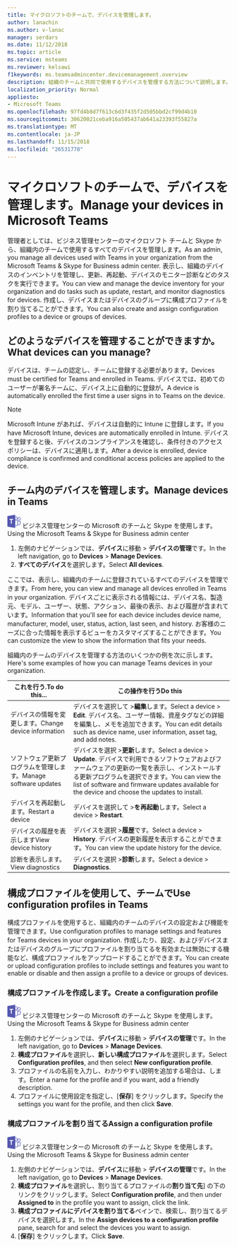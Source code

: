 ```yaml
---
title: マイクロソフトのチームで、デバイスを管理します。
author: lanachin
ms.author: v-lanac
manager: serdars
ms.date: 11/12/2018
ms.topic: article
ms.service: msteams
ms.reviewer: kelsawi
f1keywords: ms.teamsadmincenter.devicemanagement.overview
description: 組織のチームと共同で使用するデバイスを管理する方法について説明します。
localization_priority: Normal
appliesto:
- Microsoft Teams
ms.openlocfilehash: 97fd4b8d7f613c6d3f435f2d505bbd2cf99d4b10
ms.sourcegitcommit: 30620021ceba916a505437ab641a23393f55827a
ms.translationtype: MT
ms.contentlocale: ja-JP
ms.lasthandoff: 11/15/2018
ms.locfileid: "26531778"
---
```

# <a name="manage-your-devices-in-microsoft-teams"></a><span data-ttu-id="66aa1-103">マイクロソフトのチームで、デバイスを管理します。</span><span class="sxs-lookup"><span data-stu-id="66aa1-103">Manage your devices in Microsoft Teams</span></span>

 <span data-ttu-id="66aa1-104">管理者としては、ビジネス管理センターのマイクロソフト チームと Skype から、組織内のチームで使用するすべてのデバイスを管理します。</span><span class="sxs-lookup"><span data-stu-id="66aa1-104">As an admin, you manage all devices used with Teams in your organization from the Microsoft Teams & Skype for Business admin center.</span></span> <span data-ttu-id="66aa1-105">表示し、組織のデバイスのインベントリを管理し、更新、再起動、デバイスのモニター診断などのタスクを実行できます。</span><span class="sxs-lookup"><span data-stu-id="66aa1-105">You can view and manage the device inventory for your organization and do tasks such as update, restart, and monitor diagnostics for devices.</span></span> <span data-ttu-id="66aa1-106">作成し、デバイスまたはデバイスのグループに構成プロファイルを割り当てることができます。</span><span class="sxs-lookup"><span data-stu-id="66aa1-106">You can also create and assign configuration profiles to a device or groups of devices.</span></span> 

## <a name="what-devices-can-you-manage"></a><span data-ttu-id="66aa1-107">どのようなデバイスを管理することができますか。</span><span class="sxs-lookup"><span data-stu-id="66aa1-107">What devices can you manage?</span></span>
<span data-ttu-id="66aa1-108">デバイスは、チームの認定し、チームに登録する必要があります。</span><span class="sxs-lookup"><span data-stu-id="66aa1-108">Devices must be certified for Teams and enrolled in Teams.</span></span> <span data-ttu-id="66aa1-109">デバイスでは、初めてのユーザーが署名チームに、デバイス上に自動的に登録が。</span><span class="sxs-lookup"><span data-stu-id="66aa1-109">A device is automatically enrolled the first time a user signs in to Teams on the device.</span></span> 

> [!NOTE]
> <span data-ttu-id="66aa1-110">Microsoft Intune があれば、デバイスは自動的に Intune に登録します。</span><span class="sxs-lookup"><span data-stu-id="66aa1-110">If you have Microsoft Intune, devices are automatically enrolled in Intune.</span></span> <span data-ttu-id="66aa1-111">デバイスを登録すると後、デバイスのコンプライアンスを確認し、条件付きのアクセス ポリシーは、デバイスに適用します。</span><span class="sxs-lookup"><span data-stu-id="66aa1-111">After a device is enrolled, device compliance is confirmed and conditional access policies are applied to the device.</span></span> 

## <a name="manage-devices-in-teams"></a><span data-ttu-id="66aa1-112">チーム内のデバイスを管理します。</span><span class="sxs-lookup"><span data-stu-id="66aa1-112">Manage devices in Teams</span></span>

![チーム ・ ロゴ ・ 30x30.png](media/teams-logo-30x30.png) <span data-ttu-id="66aa1-114">ビジネス管理センターの Microsoft のチームと Skype を使用します。</span><span class="sxs-lookup"><span data-stu-id="66aa1-114">Using the Microsoft Teams & Skype for Business admin center</span></span>

1. <span data-ttu-id="66aa1-115">左側のナビゲーションでは、**デバイス**に移動 > **デバイスの管理**です。</span><span class="sxs-lookup"><span data-stu-id="66aa1-115">In the left navigation, go to **Devices** > **Manage Devices**.</span></span>
2. <span data-ttu-id="66aa1-116">**すべてのデバイス**を選択します。</span><span class="sxs-lookup"><span data-stu-id="66aa1-116">Select **All devices**.</span></span>  

 <span data-ttu-id="66aa1-117">ここでは、表示し、組織内のチームに登録されているすべてのデバイスを管理できます。</span><span class="sxs-lookup"><span data-stu-id="66aa1-117">From here, you can view and manage all devices enrolled in Teams in your organization.</span></span> <span data-ttu-id="66aa1-118">デバイスごとに表示される情報には、デバイス名、製造元、モデル、ユーザー、状態、アクション、最後の表示、および履歴が含まれています。</span><span class="sxs-lookup"><span data-stu-id="66aa1-118">Information that you'll see for each device includes device name, manufacturer, model, user, status, action, last seen, and history.</span></span> <span data-ttu-id="66aa1-119">お客様のニーズに合った情報を表示するビューをカスタマイズすることができます。</span><span class="sxs-lookup"><span data-stu-id="66aa1-119">You can customize the view to show the information that fits your needs.</span></span>

 <span data-ttu-id="66aa1-120">組織内のチームのデバイスを管理する方法のいくつかの例を次に示します。</span><span class="sxs-lookup"><span data-stu-id="66aa1-120">Here's some examples of how you can manage Teams devices in your organization.</span></span>  
    
|<span data-ttu-id="66aa1-121">これを行う.</span><span class="sxs-lookup"><span data-stu-id="66aa1-121">To do this...</span></span>  |<span data-ttu-id="66aa1-122">この操作を行う</span><span class="sxs-lookup"><span data-stu-id="66aa1-122">Do this</span></span> |
|---------|---------|
|<span data-ttu-id="66aa1-123">デバイスの情報を変更します。</span><span class="sxs-lookup"><span data-stu-id="66aa1-123">Change device information</span></span>   | <span data-ttu-id="66aa1-124">デバイスを選択して >**編集**します。</span><span class="sxs-lookup"><span data-stu-id="66aa1-124">Select a device > **Edit**.</span></span> <span data-ttu-id="66aa1-125">デバイス名、ユーザー情報、資産タグなどの詳細を編集し、メモを追加できます。</span><span class="sxs-lookup"><span data-stu-id="66aa1-125">You can edit details such as device name, user information, asset tag, and add notes.</span></span>     |
|<span data-ttu-id="66aa1-126">ソフトウェア更新プログラムを管理します。</span><span class="sxs-lookup"><span data-stu-id="66aa1-126">Manage software updates</span></span>   |<span data-ttu-id="66aa1-127">デバイスを選択 >**更新**します。</span><span class="sxs-lookup"><span data-stu-id="66aa1-127">Select a device > **Update**.</span></span> <span data-ttu-id="66aa1-128">デバイスで利用できるソフトウェアおよびファームウェアの更新の一覧を表示し、インストールする更新プログラムを選択できます。</span><span class="sxs-lookup"><span data-stu-id="66aa1-128">You can view the list of software and firmware updates available for the device and choose the updates to install.</span></span>    |
|<span data-ttu-id="66aa1-129">デバイスを再起動します。</span><span class="sxs-lookup"><span data-stu-id="66aa1-129">Restart a device</span></span>   |<span data-ttu-id="66aa1-130">デバイスを選択して >**を再起動**します。</span><span class="sxs-lookup"><span data-stu-id="66aa1-130">Select a device > **Restart**.</span></span>          |
|<span data-ttu-id="66aa1-131">デバイスの履歴を表示します</span><span class="sxs-lookup"><span data-stu-id="66aa1-131">View device history</span></span>  | <span data-ttu-id="66aa1-132">デバイスを選択 >**履歴**です。</span><span class="sxs-lookup"><span data-stu-id="66aa1-132">Select a device > **History**.</span></span> <span data-ttu-id="66aa1-133">デバイスの更新履歴を表示することができます。</span><span class="sxs-lookup"><span data-stu-id="66aa1-133">You can view the update history for the device.</span></span>     |
|<span data-ttu-id="66aa1-134">診断を表示します。</span><span class="sxs-lookup"><span data-stu-id="66aa1-134">View diagnostics</span></span>  | <span data-ttu-id="66aa1-135">デバイスを選択 >**診断**します。</span><span class="sxs-lookup"><span data-stu-id="66aa1-135">Select a device > **Diagnostics**.</span></span>        |

## <a name="use-configuration-profiles-in-teams"></a><span data-ttu-id="66aa1-136">構成プロファイルを使用して、チームで</span><span class="sxs-lookup"><span data-stu-id="66aa1-136">Use configuration profiles in Teams</span></span>

<span data-ttu-id="66aa1-137">構成プロファイルを使用すると、組織内のチームのデバイスの設定および機能を管理できます。</span><span class="sxs-lookup"><span data-stu-id="66aa1-137">Use configuration profiles to manage settings and features for Teams devices in your organization.</span></span> <span data-ttu-id="66aa1-138">作成したり、設定、およびデバイスまたはデバイスのグループにプロファイルを割り当てるを有効または無効にする機能など、構成プロファイルをアップロードすることができます。</span><span class="sxs-lookup"><span data-stu-id="66aa1-138">You can create or upload configuration profiles to include settings and features you want to enable or disable and then assign a profile to a device or groups of devices.</span></span> 

### <a name="create-a-configuration-profile"></a><span data-ttu-id="66aa1-139">構成プロファイルを作成します。</span><span class="sxs-lookup"><span data-stu-id="66aa1-139">Create a configuration profile</span></span>

![チーム ・ ロゴ ・ 30x30.png](media/teams-logo-30x30.png) <span data-ttu-id="66aa1-141">ビジネス管理センターの Microsoft のチームと Skype を使用します。</span><span class="sxs-lookup"><span data-stu-id="66aa1-141">Using the Microsoft Teams & Skype for Business admin center</span></span>

1. <span data-ttu-id="66aa1-142">左側のナビゲーションでは、**デバイス**に移動 > **デバイスの管理**です。</span><span class="sxs-lookup"><span data-stu-id="66aa1-142">In the left navigation, go to **Devices** > **Manage Devices**.</span></span>
2. <span data-ttu-id="66aa1-143">**構成プロファイル**を選択し、**新しい構成プロファイル**を選択します。</span><span class="sxs-lookup"><span data-stu-id="66aa1-143">Select **Configuration profiles**, and then select **New configuration profile**.</span></span>
3. <span data-ttu-id="66aa1-144">プロファイルの名前を入力し、わかりやすい説明を追加する場合は、します。</span><span class="sxs-lookup"><span data-stu-id="66aa1-144">Enter a name for the profile and if you want, add a friendly description.</span></span>
4. <span data-ttu-id="66aa1-145">プロファイルに使用設定を指定し、[**保存**] をクリックします。</span><span class="sxs-lookup"><span data-stu-id="66aa1-145">Specify the settings you want for the profile, and then click **Save**.</span></span>

### <a name="assign-a-configuration-profile"></a><span data-ttu-id="66aa1-146">構成プロファイルを割り当てる</span><span class="sxs-lookup"><span data-stu-id="66aa1-146">Assign a configuration profile</span></span>

![チーム ・ ロゴ ・ 30x30.png](media/teams-logo-30x30.png) <span data-ttu-id="66aa1-148">ビジネス管理センターの Microsoft のチームと Skype を使用します。</span><span class="sxs-lookup"><span data-stu-id="66aa1-148">Using the Microsoft Teams & Skype for Business admin center</span></span>

1. <span data-ttu-id="66aa1-149">左側のナビゲーションでは、**デバイス**に移動 > **デバイスの管理**です。</span><span class="sxs-lookup"><span data-stu-id="66aa1-149">In the left navigation, go to **Devices** > **Manage Devices**.</span></span>
2. <span data-ttu-id="66aa1-150">**構成プロファイル**を選択し、割り当てるプロファイルの**割り当て先**] の下のリンクをクリックします。</span><span class="sxs-lookup"><span data-stu-id="66aa1-150">Select **Configuration profile**, and then under **Assigned to** in the profile you want to assign, click the link.</span></span>  
3. <span data-ttu-id="66aa1-151">**構成プロファイルにデバイスを割り当てる**ペインで、検索し、割り当てるデバイスを選択します。</span><span class="sxs-lookup"><span data-stu-id="66aa1-151">In the **Assign devices to a configuration profile** pane, search for and select the devices you want to assign.</span></span>
4. <span data-ttu-id="66aa1-152">[**保存**] をクリックします。</span><span class="sxs-lookup"><span data-stu-id="66aa1-152">Click **Save**.</span></span>
